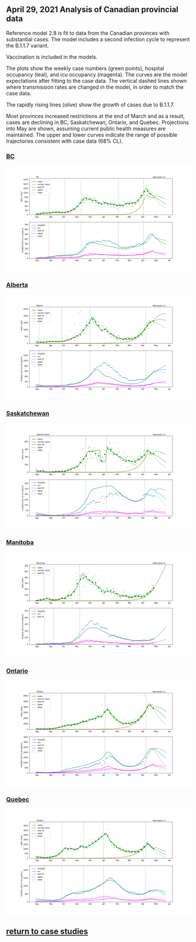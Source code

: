 ## April 29, 2021 Analysis of Canadian provincial data

Reference model 2.8 is fit to data from the Canadian provinces with substantial cases.
The model includes a second infection cycle to represent the B.1.1.7 variant.

Vaccination is included in the models.

The plots show the weekly case numbers (green points), hospital occupancy (teal), and icu occupancy (magenta).
The curves are the model expectations after fitting to the case data.
The vertical dashed lines shown where transmission rates are changed in the model, in order to match the case data.

The rapidly rising lines (olive) show the growth of cases due to B.1.1.7.

Most provinces increased restrictions at the end of March and as a result,
cases are declining in BC, Saskatchewan, Ontario, and Quebec.
Projections into May are shown, assuming current public health measures are maintained.
The upper and lower curves indicate the range of possible trajectories consistent with case data (68% CL).

### [BC](img/bc_2_8_0429_proj.pdf)

![bc](img/bc_2_8_0429_proj.png)

### [Alberta](img/ab_2_8_0429_proj.pdf)

![ab](img/ab_2_8_0429_proj.png)

### [Saskatchewan](img/sk_2_8_0429_proj.pdf)

![sk](img/sk_2_8_0429_proj.png)

### [Manitoba](img/mb_2_8_0429_proj.pdf)

![mb](img/mb_2_8_0429_proj.png)

### [Ontario](img/on_2_8_0429_proj.pdf)

![on](img/on_2_8_0429_proj.png)

### [Quebec](img/qc_2_8_0429_proj.pdf)

![qc](img/qc_2_8_0429_proj.png)


## [return to case studies](../index.md)

